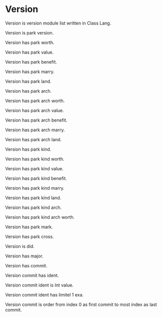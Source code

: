 # Version

Version is version module list written in Class Lang.

Version is park version.

Version has park worth.

Version has park value.

Version has park benefit.

Version has park marry.

Version has park land.

Version has park arch.

Version has park arch worth.

Version has park arch value.

Version has park arch benefit.

Version has park arch marry.

Version has park arch land.

Version has park kind.

Version has park kind worth.

Version has park kind value.

Version has park kind benefit.

Version has park kind marry.

Version has park kind land.

Version has park kind arch.

Version has park kind arch worth.

Version has park mark.

Version has park cross.

Version is did.

Version has major.

Version has commit.

Version commit has ident.

Version commit ident is Int value.

Version commit ident has limitel 1 exa.

Version commit is order from index 0 as first commit to most index as last commit.